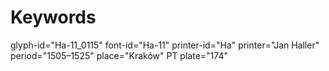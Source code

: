 # Keywords
glyph-id="Ha-11_0115"
font-id="Ha-11"
printer-id="Ha"
printer="Jan Haller"
period="1505–1525"
place="Kraków"
PT plate="174"
